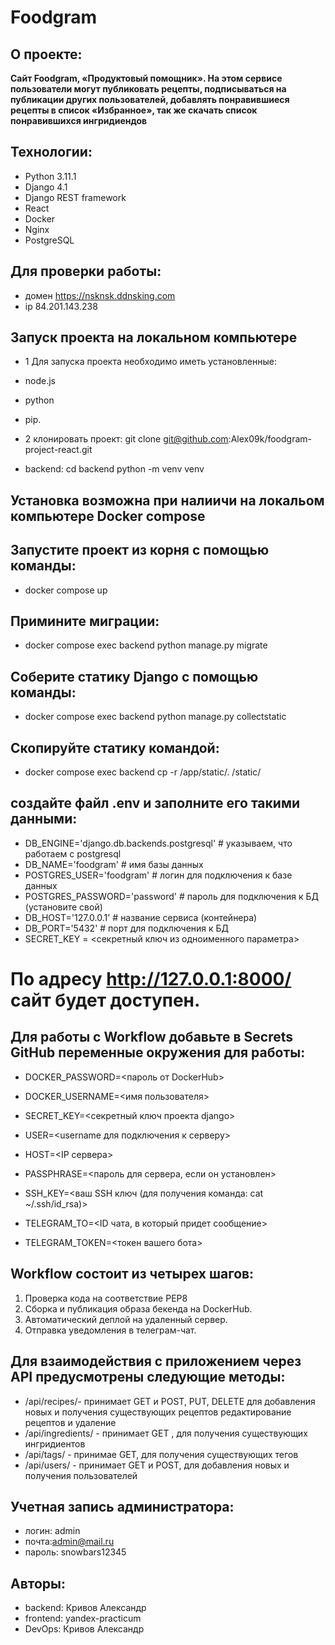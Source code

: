 # Foodgram

## О проекте:
**Сайт Foodgram, «Продуктовый помощник». На этом сервисе пользователи могут публиковать рецепты, подписываться на публикации других пользователей, добавлять понравившиеся рецепты в список «Избранное», так же скачать список понравившихся ингридиендов**

## Технологии:
- Python 3.11.1 
- Django 4.1 
- Django REST framework 
- React 
- Docker 
- Nginx
- PostgreSQL

## Для проверки работы:

- домен https://nsknsk.ddnsking.com
- ip 84.201.143.238

## Запуск проекта на локальном компьютере

- 1 Для запуска проекта необходимо иметь установленные: 
- node.js 
- python 
- pip.

- 2 клонировать проект: git clone git@github.com:Alex09k/foodgram-project-react.git 
- backend: cd backend python -m venv venv


## Установка возможна при налиичи на локальом компьютере Docker compose

## Запустите проект из корня с помощью команды:
- docker compose up

## Примините миграции:
- docker compose exec backend python manage.py migrate

## Соберите статику Django с помощью команды:
- docker compose exec backend python manage.py collectstatic

## Скопируйте статику командой:
- docker compose exec backend cp -r /app/static/. /static/

## создайте  файл .env и заполните его такими данными:

- DB_ENGINE='django.db.backends.postgresql' # указываем, что работаем с postgresql
- DB_NAME='foodgram' # имя базы данных
- POSTGRES_USER='foodgram' # логин для подключения к базе данных
- POSTGRES_PASSWORD='password' # пароль для подключения к БД (установите свой)
- DB_HOST='127.0.0.1' # название сервиса (контейнера)
- DB_PORT='5432' # порт для подключения к БД
- SECRET_KEY = <секретный ключ из одноименного параметра>

# По адресу http://127.0.0.1:8000/ сайт будет доступен.

## Для работы с Workflow добавьте в Secrets GitHub переменные окружения для работы:
- DOCKER_PASSWORD=<пароль от DockerHub>
- DOCKER_USERNAME=<имя пользователя>

- SECRET_KEY=<секретный ключ проекта django>

- USER=<username для подключения к серверу>
- HOST=<IP сервера>
- PASSPHRASE=<пароль для сервера, если он установлен>
- SSH_KEY=<ваш SSH ключ (для получения команда: cat ~/.ssh/id_rsa)>

- TELEGRAM_TO=<ID чата, в который придет сообщение>
- TELEGRAM_TOKEN=<токен вашего бота>

## Workflow состоит из четырех шагов:
1. Проверка кода на соответствие PEP8
2. Сборка и публикация образа бекенда на DockerHub.
3. Автоматический деплой на удаленный сервер.
4. Отправка уведомления в телеграм-чат.    
 
 ## Для взаимодействия с приложением через API предусмотрены следующие методы:

- /api/recipes/- принимает GET и POST, PUT, DELETE  для добавления новых и получения существующих рецептов редактирование рецептов и удаление
- /api/ingredients/ - принимает GET , для  получения существующих ингридиентов
- /api/tags/ - принимае  GET, для получения существующих тегов
- /api/users/ - принимает GET и POST, для добавления новых и получения пользователей

## Учетная запись администратора:

- логин: admin
- почта:admin@mail.ru 
- пароль: snowbars12345

## Авторы:
- backend: Кривов Александр
- frontend: yandex-practicum
- DevOps: Кривов Александр
